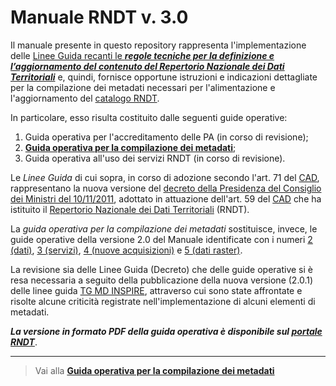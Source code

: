 # Manuale RNDT v. 3.0

Il manuale presente in questo repository rappresenta l&#39;implementazione delle [Linee Guida recanti le ***regole tecniche per la definizione e l’aggiornamento del contenuto del Repertorio Nazionale dei Dati Territoriali***](https://geodati.gov.it/geoportale/images/struttura/documenti/LG-RNDT_v.1.0c_bozza.pdf) e, quindi, fornisce opportune istruzioni e indicazioni dettagliate per la compilazione dei metadati necessari per l&#39;alimentazione e l&#39;aggiornamento del [catalogo RNDT](https://geodati.gov.it).

In particolare, esso risulta costituito dalle seguenti guide operative:

1. Guida operativa per l&#39;accreditamento delle PA (in corso di revisione);
2. **[Guida operativa per la compilazione dei metadati](metadata)**;
3. Guida operativa all&#39;uso dei servizi RNDT (in corso di revisione).

Le _Linee Guida_ di cui sopra, in corso di adozione secondo l'art. 71 del [CAD][CAD], rappresentano la nuova versione del [decreto della Presidenza del Consiglio dei Ministri del 10/11/2011](https://geodati.gov.it/geoportale/regole-tecniche-rndt), adottato in attuazione dell&#39;art. 59 del [CAD][CAD] che ha istituito il [Repertorio Nazionale dei Dati Territoriali](https://geodati.gov.it) (RNDT).

La _guida operativa per la compilazione dei metadati_ sostituisce, invece, le guide operative della versione 2.0 del Manuale identificate con i numeri [2 (dati)](https://geodati.gov.it/geoportale/images/RNDT_guida_operativa_dati_v2.0_20140725.pdf), [3 (servizi)](https://geodati.gov.it/geoportale/images/RNDT_guida_operativa_servizi_v2.0_20140725.pdf), [4 (nuove acquisizioni)](https://geodati.gov.it/geoportale/images/RNDT_guida_operativa_nuove_acquisizioni_v2.0_20140725.pdf) e [5 (dati raster)](https://geodati.gov.it/geoportale/images/RNDT_guida_operativa_datiraster_v2.0_20140725.pdf).

La revisione sia delle Linee Guida (Decreto) che delle guide operative si è resa necessaria a seguito della pubblicazione della nuova versione (2.0.1) delle linee guida [TG MD INSPIRE], attraverso cui sono state affrontate e risolte alcune criticità registrate nell&#39;implementazione di alcuni elementi di metadati.


[CAD]: https://docs.italia.it/italia/piano-triennale-ict/codice-amministrazione-digitale-docs/it/v2017-12-13/index.html
[TG MD INSPIRE]: https://inspire.ec.europa.eu/id/document/tg/metadata-iso19139

***La versione in formato PDF della guida operativa è disponibile sul [portale RNDT](https://geodati.gov.it/geoportale/images/struttura/documenti/Manuale-RNDT_2-guida-operativa-compilazione-metadati_v3.0.pdf)***.

---

> Vai alla [**Guida operativa per la compilazione dei metadati**](metadata)
